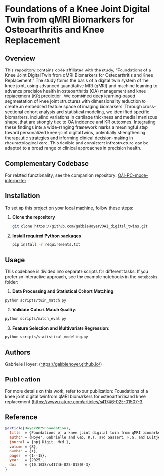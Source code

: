 # Foundations of a Knee Joint Digital Twin from qMRI Biomarkers for Osteoarthritis and Knee Replacement

## Overview
This repository contains code affiliated with the study, “Foundations of a Knee Joint Digital Twin from qMRI Biomarkers for Osteoarthritis and Knee Replacement.” The study forms the basis of a digital twin system of the knee joint, using advanced quantitative MRI (qMRI) and machine learning to advance precision health in osteoarthritis (OA) management and knee replacement (KR) prediction. We combined deep learning-based segmentation of knee joint structures with dimensionality reduction to create an embedded feature space of imaging biomarkers. Through cross-sectional cohort analysis and statistical modeling, we identified specific biomarkers, including variations in cartilage thickness and medial meniscus shape, that are strongly tied to OA incidence and KR outcomes. Integrating these findings into a wide-ranging framework marks a meaningful step toward personalized knee-joint digital twins, potentially strengthening therapeutic strategies and informing clinical decision-making in rheumatological care. This flexible and consistent infrastructure can be adapted to a broad range of clinical approaches in precision health.

## Complementary Codebase
For related functionality, see the companion repository:
[OAI-PC-mode-interpreter](https://github.com/gabbieHoyer/OAI-PC-mode-interpreter)

## Installation
To set up this project on your local machine, follow these steps:

1. **Clone the repository**  
   ```bash
   git clone https://github.com/gabbieHoyer/OAI_digital_twins.git
   ```

2. **Install required Python packages**  
    ```bash
    pip install -r requirements.txt
    ```

## Usage
This codebase is divided into separate scripts for different tasks. If you prefer an interactive approach, see the example notebooks in the `notebooks` folder:

1. **Data Processing and Statistical Cohort Matching**:
  ```bash
  python scripts/twin_match.py
  ```
2. **Validate Cohort Match Quality**:
  ```bash
  python scripts/match_eval.py
  ```
3. **Feature Selection and Multivariate Regression**:
  ```bash
  python scripts/statistical_modeling.py
  ```

## Authors
Gabrielle Hoyer: (https://gabbiehoyer.github.io/)

## Publication
For more details on this work, refer to our publication:
Foundations of a knee joint digital twinfrom qMRI biomarkers for osteoarthritisand knee replacement (https://www.nature.com/articles/s41746-025-01507-3)

## Reference

```bibtex
@article{Hoyer2025Foundations,
  title  = {Foundations of a knee joint digital twin from qMRI biomarkers for osteoarthritis and knee replacement},
  author = {Hoyer, Gabrielle and Gao, K.T. and Gassert, F.G. and Luitjens, J. and Jiang, F. and Majumdar, S. and Pedoia, V.},
  journal = {npj Digit. Med.},
  volume = {8},
  number = {1},
  pages  = {1--15},
  year   = {2025},
  doi    = {10.1038/s41746-025-01507-3}
}
```